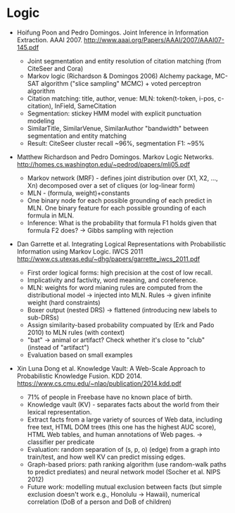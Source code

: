 Logic
=====

* Hoifung Poon and Pedro Domingos. Joint Inference in Information Extraction. AAAI 2007. http://www.aaai.org/Papers/AAAI/2007/AAAI07-145.pdf
  - Joint segmentation and entity resolution of citation matching (from CiteSeer and Cora)
  - Markov logic (Richardson & Domingos 2006) Alchemy package, MC-SAT algorithm ("slice sampling" MCMC) + voted perceptron algorithm
  - Citation matching: title, author, venue: MLN: token(t-token, i-pos, c-citation), InField, SameCitation
  - Segmentation: stickey HMM model with explicit punctuation modeling
  - SimilarTitle, SimilarVenue, SimilarAuthor "bandwidth" between segmentation and entity matching
  - Result: CiteSeer cluster recall ~96%, segmentation F1: ~95%

* Matthew Richardson and Pedro Domingos. Markov Logic Networks. http://homes.cs.washington.edu/~pedrod/papers/mlj05.pdf
  - Markov network (MRF) - defines joint distribution over (X1, X2, ..., Xn) decomposed over a set of cliques (or log-linear form)
  - MLN - (formula, weight)+constants
  - One binary node for each possible grounding of each predict in MLN. One binary feature for each possible grounding of each formula in MLN.
  - Inference: What is the probability that formula F1 holds given that formula F2 does? -> Gibbs sampling with rejection

* Dan Garrette et al. Integrating Logical Representations with Probabilistic Information using Markov Logic. IWCS 2011 http://www.cs.utexas.edu/~dhg/papers/garrette_iwcs_2011.pdf
  - First order logical forms: high precision at the cost of low recall.
  - Implicativity and factivity, word meaning, and coreference.
  - MLN: weights for word mianing rules are computed from the distributional model -> injected into MLN. Rules -> given infinite weight (hard constraints)
  - Boxer output (nested DRS) -> flattened (introducing new labels to sub-DRSs)
  - Assign similarity-based probability compuated by (Erk and Pado 2010) to MLN rules (with context)
  - "bat" -> animal or artifact? Check whether it's close to "club" (instead of "artifact")
  - Evaluation based on small examples

* Xin Luna Dong et al. Knowledge Vault: A Web-Scale Approach to Probabilistic Knowledge Fusion. KDD 2014. https://www.cs.cmu.edu/~nlao/publication/2014.kdd.pdf
  - 71% of people in Freebase have no known place of birth.
  - Knowledge vault (KV) - separates facts about the world from their lexical representation.
  - Extract facts from a large variety of sources of Web data, including free text, HTML DOM trees (this one has the highest AUC score), HTML Web tables, and human annotations of Web pages. -> classifier per predicate
  - Evaluation: random separation of (s, p, o) (edge) from a graph into train/test, and how well KV can predict missing edges.
  - Graph-based priors: path ranking algorithm (use random-walk paths to predict prediates) and neural network model (Socher et al. NIPS 2012)
  - Future work: modelling mutual exclusion between facts (but simple exclusion doesn't work e.g., Honolulu -> Hawaii), numerical correlation (DoB of a person and DoB of children)
